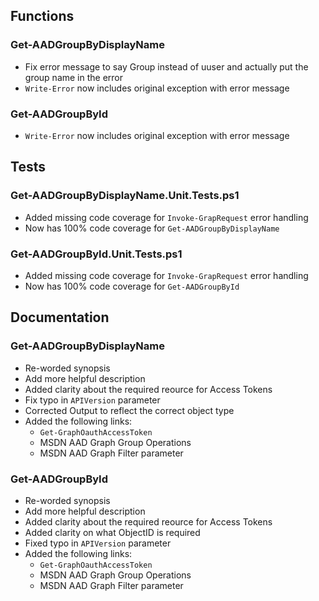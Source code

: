 ## Functions
### Get-AADGroupByDisplayName
* Fix error message to say Group instead of uuser and actually put the group name in the error
* ```Write-Error``` now includes original exception with error message

### Get-AADGroupById
* ```Write-Error``` now includes original exception with error message

## Tests
### Get-AADGroupByDisplayName.Unit.Tests.ps1
* Added missing code coverage for ```Invoke-GrapRequest``` error handling
* Now has 100% code coverage for ```Get-AADGroupByDisplayName```

### Get-AADGroupById.Unit.Tests.ps1
* Added missing code coverage for ```Invoke-GrapRequest``` error handling
* Now has 100% code coverage for ```Get-AADGroupById```

## Documentation
### Get-AADGroupByDisplayName
* Re-worded synopsis
* Add more helpful description
* Added clarity about the required reource for Access Tokens
* Fix typo in ```APIVersion``` parameter
* Corrected Output to reflect the correct object type
* Added the following links:
    + ```Get-GraphOauthAccessToken```
    + MSDN AAD Graph Group Operations
    + MSDN AAD Graph Filter parameter

### Get-AADGroupById
* Re-worded synopsis
* Add more helpful description
* Added clarity about the required reource for Access Tokens
* Added clarity on what ObjectID is required
* Fixed typo in ```APIVersion``` parameter
* Added the following links:
    + ```Get-GraphOauthAccessToken```
    + MSDN AAD Graph Group Operations
    + MSDN AAD Graph Filter parameter